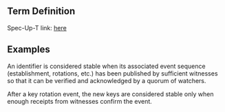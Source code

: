 ## Term Definition

Spec-Up-T link: <a href='https://weboftrust.github.io/WOT-terms/docs/glossary/stable'>here</a>

## Examples

An identifier is considered stable when its associated event sequence (establishment, rotations, etc.) has been published by sufficient witnesses so that it can be verified and acknowledged by a quorum of watchers.

After a key rotation event, the new keys are considered stable only when enough receipts from witnesses confirm the event.
